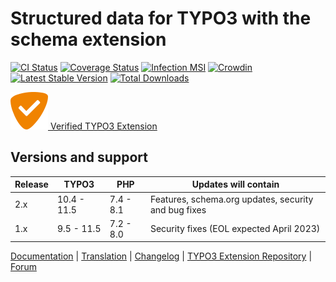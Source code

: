 # Structured data for TYPO3 with the schema extension

[![CI Status](https://github.com/brotkrueml/schema/workflows/CI/badge.svg?branch=main)](https://github.com/brotkrueml/schema/actions?query=workflow%3ACI)
[![Coverage Status](https://coveralls.io/repos/github/brotkrueml/schema/badge.svg?branch=main)](https://coveralls.io/github/brotkrueml/schema?branch=main)
[![Infection MSI](https://img.shields.io/endpoint?style=flat&url=https%3A%2F%2Fbadge-api.stryker-mutator.io%2Fgithub.com%2Fbrotkrueml%2Fschema%2Fmain)](https://dashboard.stryker-mutator.io/reports/github.com/brotkrueml/schema/main)
[![Crowdin](https://badges.crowdin.net/typo3-extension-schema/localized.svg)](https://crowdin.com/project/typo3-extension-schema)
[![Latest Stable Version](https://img.shields.io/packagist/v/brotkrueml/schema.svg?label=stable)](https://packagist.org/packages/brotkrueml/schema)
[![Total Downloads](https://img.shields.io/packagist/dt/brotkrueml/schema.svg)](https://packagist.org/packages/brotkrueml/schema)

[![Verified TYPO3 Extension](Documentation/Images/verified.svg) Verified TYPO3 Extension](https://typo3.com/typo3-cms/verified-extensions-integrations-for-typo3/extensions/embedding-schemaorg-vocabulary-in-typo3)

## Versions and support

| Release | TYPO3       | PHP       | Updates will contain                                 |
|---------|-------------|-----------|------------------------------------------------------|
| 2.x     | 10.4 - 11.5 | 7.4 - 8.1 | Features, schema.org updates, security and bug fixes |
| 1.x     | 9.5 - 11.5  | 7.2 - 8.0 | Security fixes (EOL expected April 2023)             |

[Documentation](https://docs.typo3.org/p/brotkrueml/schema/main/en-us/) |
[Translation](https://crowdin.com/project/typo3-extension-schema) |
[Changelog](https://github.com/brotkrueml/schema/blob/main/CHANGELOG.md) |
[TYPO3 Extension Repository](https://extensions.typo3.org/extension/schema) |
[Forum](https://github.com/brotkrueml/schema/discussions)
